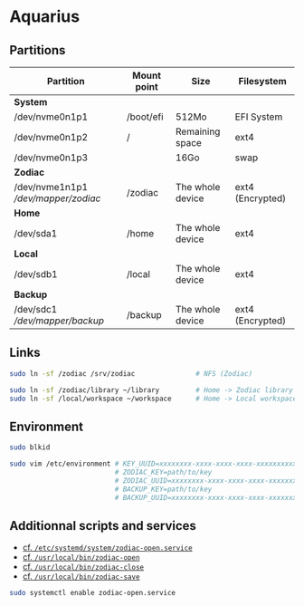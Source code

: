 # Aquarius

## Partitions

Partition                           | Mount point | Size             | Filesystem
----------------------------------- | ----------- | ---------------- | ----------------
**System**                          |             |                  |
/dev/nvme0n1p1                      | /boot/efi   | 512Mo            | EFI System
/dev/nvme0n1p2                      | /           | Remaining space  | ext4
/dev/nvme0n1p3                      |             | 16Go             | swap
**Zodiac**                          |             |                  |
/dev/nvme1n1p1 */dev/mapper/zodiac* | /zodiac     | The whole device | ext4 (Encrypted)
**Home**                            |             |                  |
/dev/sda1                           | /home       | The whole device | ext4
**Local**                           |             |                  |
/dev/sdb1                           | /local      | The whole device | ext4
**Backup**                          |             |                  |
/dev/sdc1 */dev/mapper/backup*      | /backup     | The whole device | ext4 (Encrypted)

## Links

```sh
sudo ln -sf /zodiac /srv/zodiac               # NFS (Zodiac)

sudo ln -sf /zodiac/library ~/library         # Home -> Zodiac library
sudo ln -sf /local/workspace ~/workspace      # Home -> Local workspace
```

## Environment

```sh
sudo blkid

sudo vim /etc/environment # KEY_UUID=xxxxxxxx-xxxx-xxxx-xxxx-xxxxxxxxxxxx
                          # ZODIAC_KEY=path/to/key
                          # ZODIAC_UUID=xxxxxxxx-xxxx-xxxx-xxxx-xxxxxxxxxxxx
                          # BACKUP_KEY=path/to/key
                          # BACKUP_UUID=xxxxxxxx-xxxx-xxxx-xxxx-xxxxxxxxxxxx
```

## Additionnal scripts and services

- [cf. `/etc/systemd/system/zodiac-open.service`](aquarius/etc/systemd/system/zodiac-open.service)
- [cf. `/usr/local/bin/zodiac-open`](aquarius/usr/local/bin/zodiac-open)
- [cf. `/usr/local/bin/zodiac-close`](aquarius/usr/local/bin/zodiac-close)
- [cf. `/usr/local/bin/zodiac-save`](aquarius/usr/local/bin/zodiac-save)

```sh
sudo systemctl enable zodiac-open.service
```
